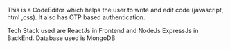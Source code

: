 This is a CodeEditor which helps the user to write and edit code (javascript, html ,css).
It also has OTP based authentication.

Tech Stack used are ReactJs in Frontend and NodeJs ExpressJs in BackEnd.
Database used is MongoDB